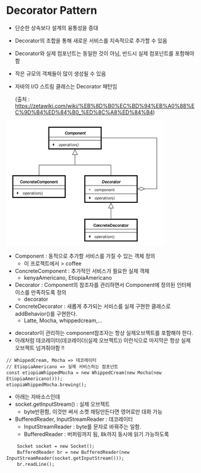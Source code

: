 # Decorator Pattern

- 단순한 상속보다 설계의 융통성을 증대
- Decorator의 조합을 통해 새로운 서비스를 지속적으로 추가할 수 있음
- Decorator와 실제 컴포넌트는 동일한 것이 아님, 반드시 실제 컴포넌트를 포함해야 함
- 작은 규모의 객체들이 많이 생성될 수 있음
- 자바의 I/O 스트림 클래스는 Decorator 패턴임

  (출처 : https://zetawiki.com/wiki/%EB%8D%B0%EC%BD%94%EB%A0%88%EC%9D%B4%ED%84%B0_%ED%8C%A8%ED%84%B4)

![구조](class_diagram.png)

- Component : 동적으로 추가할 서비스를 가질 수 있는 객체 정의
  - 이 프로젝트에서 > coffee
- ConcreteComponent : 추가적인 서비스가 필요한 실제 객체
  - kenyaAmericano, EtiopiaAmericano
- Decorator : Component의 참조자를 관리하면서 Component에 정의된 인터페이스를 만족하도록 정의
  - decorator
- ConcreteDecorator : 새롭게 추가되는 서비스를 실제 구현한 클래스로 addBehavior()를 구현한다.
  - Latte, Mocha, whippedcream,...

* decorator이 관리하는 component참조자는 항상 실제오브젝트를 포함해야 한다.
* 아래처럼 데코레이터(데코레이더(실제 오브젝트)) 이런식으로 마지막은 항상 실제 오브젝트 넘겨줘야함 !!

```
// WhippedCream, Mocha => 데코레이터
// EtiopiaAmericano => 실제 서비스하는 컴포넌트
const etiopiaWhippedMocha = new WhippedCream(new Mocha(new EtiopiaAmericano()));
etiopiaWhippedMocha.brewing();
```

- 아래는 자바소스인데
- socket.getInputStream() : 실제 오브젝트
  - byte반환함, 이것만 써서 소켓 채팅만든다면 영어로만 대화 가능
- BufferedReader, InputStreamReader : 데코레이터
  - InputStreamReader : byte를 문자로 바꿔주는 일함.
  - BufferedReader : 버퍼링까지 됨, 8k까지 동시에 읽기 가능하도록

```
    Socket socket = new Socket();
    BufferedReader br = new BufferedReader(new InputStreamReader(socket.getInputStream()));
    br.readLine();
```
